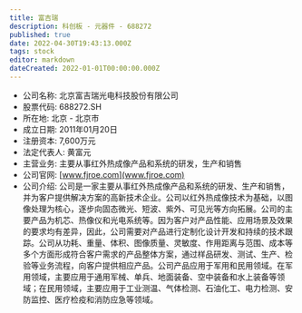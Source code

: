 ```yaml
---
title: 富吉瑞
description: 科创板 - 元器件 - 688272
published: true
date: 2022-04-30T19:43:13.000Z
tags: stock
editor: markdown
dateCreated: 2022-01-01T00:00:00.000Z
---
```


- 公司名称: 北京富吉瑞光电科技股份有限公司
- 股票代码: 688272.SH
- 所在地: 北京 - 北京市
- 成立日期: 2011年01月20日
- 注册资本: 7,600万元
- 法定代表人: 黄富元
- 主营业务: 主要从事红外热成像产品和系统的研发，生产和销售
- 公司官网: [www.fjroe.com](www.fjroe.com)
- 公司介绍: 公司是一家主要从事红外热成像产品和系统的研发、生产和销售，并为客户提供解决方案的高新技术企业。公司以红外热成像技术为基础，以图像处理为核心，逐步向固态微光、短波、紫外、可见光等方向拓展。公司的主要产品为机芯、热像仪和光电系统等。因为客户对产品性能、应用场景及效果的要求均有差异，因此，公司需要对产品进行定制化设计开发和持续的技术跟踪。公司从功耗、重量、体积、图像质量、灵敏度、作用距离与范围、成本等多个方面形成符合客户需求的产品整体方案，通过样品研发、测试、生产、检验等业务流程，向客户提供相应产品。公司产品应用于军用和民用领域。在军用领域，主要应用于通用军械、单兵、地面装备、空中装备和水上装备等领域；在民用领域，主要应用于工业测温、气体检测、石油化工、电力检测、安防监控、医疗检疫和消防应急等领域。



